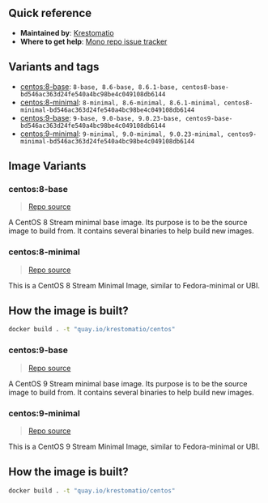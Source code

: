 ## Quick reference
- **Maintained by**:
[Krestomatio](https://krestomatio.com)
- **Where to get help**:
[Mono repo issue tracker](https://github.com/krestomatio/container_builder/issues)

## Variants and tags
- [centos:8-base](#centos8-base): `8-base, 8.6-base, 8.6.1-base, centos8-base-bd546ac363d24fe540a4bc98be4c049108db6144`
- [centos:8-minimal](#centos8-minimal): `8-minimal, 8.6-minimal, 8.6.1-minimal, centos8-minimal-bd546ac363d24fe540a4bc98be4c049108db6144`
- [centos:9-base](#centos9-base): `9-base, 9.0-base, 9.0.23-base, centos9-base-bd546ac363d24fe540a4bc98be4c049108db6144`
- [centos:9-minimal](#centos9-minimal): `9-minimal, 9.0-minimal, 9.0.23-minimal, centos9-minimal-bd546ac363d24fe540a4bc98be4c049108db6144`


## Image Variants
### centos:8-base
> [Repo source](https://github.com/krestomatio/container_builder/tree/master/centos/centos8-base)

A CentOS 8 Stream minimal base image. Its purpose is to be the source image to build from. It contains several binaries to help build new images.

### centos:8-minimal
> [Repo source](https://github.com/krestomatio/container_builder/tree/master/centos/centos8-minimal)

This is a CentOS 8 Stream Minimal Image, similar to Fedora-minimal or UBI.

## How the image is built?
```bash
docker build . -t "quay.io/krestomatio/centos"
```

### centos:9-base
> [Repo source](https://github.com/krestomatio/container_builder/tree/master/centos/centos9-base)

A CentOS 9 Stream minimal base image. Its purpose is to be the source image to build from. It contains several binaries to help build new images.

### centos:9-minimal
> [Repo source](https://github.com/krestomatio/container_builder/tree/master/centos/centos9-minimal)

This is a CentOS 9 Stream Minimal Image, similar to Fedora-minimal or UBI.

## How the image is built?
```bash
docker build . -t "quay.io/krestomatio/centos"
```

